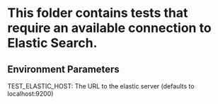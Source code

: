# This folder contains tests that require an available connection to Elastic Search.

## Environment Parameters

TEST_ELASTIC_HOST: The URL to the elastic server (defaults to localhost:9200)
